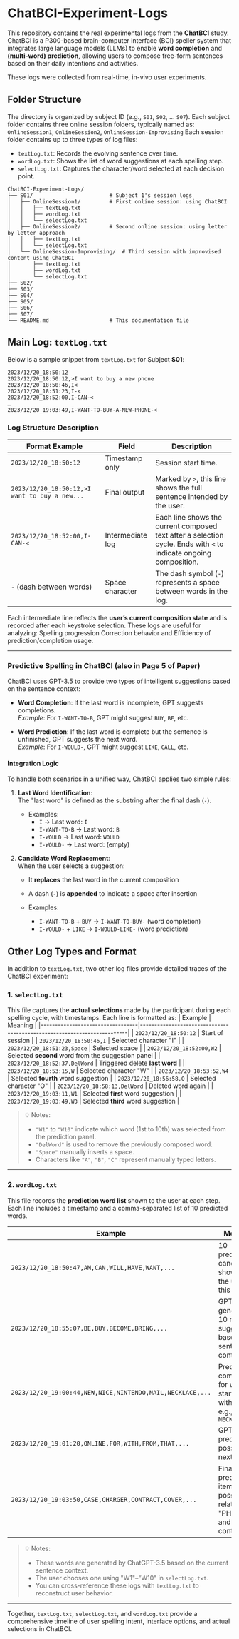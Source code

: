 # ChatBCI-Experiment-Logs

This repository contains the real experimental logs from the **ChatBCI** study.  
ChatBCI is a P300-based brain-computer interface (BCI) speller system that integrates large language models (LLMs) to enable **word completion** and **(multi-word) prediction**, allowing users to compose free-form sentences based on their daily intentions and activities.

These logs were collected from real-time, in-vivo user experiments.

## Folder Structure

The directory is organized by subject ID (e.g., `S01`, `S02`, ... `S07`). Each subject folder contains three online session folders, typically named as: `OnlineSession1`, `OnlineSession2`, `OnlineSession-Improvising`
Each session folder contains up to three types of log files:
- `textLog.txt`: Records the evolving sentence over time.
- `wordLog.txt`: Shows the list of word suggestions at each spelling step.
- `selectLog.txt`: Captures the character/word selected at each decision point.

```plaintext
ChatBCI-Experiment-Logs/
├── S01/                        # Subject 1's session logs
│   ├── OnlineSession1/         # First online session: using ChatBCI
│   │   ├── textLog.txt         
│   │   ├── wordLog.txt        
│   │   └── selectLog.txt       
│   ├── OnlineSession2/         # Second online session: using letter by letter approach
│   │   ├── textLog.txt
│   │   └── selectLog.txt
│   └── OnlineSession-Improvising/  # Third session with improvised content using ChatBCI
│       ├── textLog.txt
│       ├── wordLog.txt
│       └── selectLog.txt
├── S02/
├── S03/
├── S04/
├── S05/
├── S06/
├── S07/
└── README.md                   # This documentation file
```

## Main Log: `textLog.txt`

Below is a sample snippet from `textLog.txt` for Subject **S01**:
```
2023/12/20_18:50:12
2023/12/20_18:50:12,>I want to buy a new phone
2023/12/20_18:50:46,I<
2023/12/20_18:51:23,I-<
2023/12/20_18:52:00,I-CAN-<
…
2023/12/20_19:03:49,I-WANT-TO-BUY-A-NEW-PHONE-<
```


### Log Structure Description

| Format Example                                 | Field             | Description                                                                 |
|------------------------------------------------|--------------------|------------------------------------------------------------------------------|
| `2023/12/20_18:50:12`                          | Timestamp only     | Session start time.                                                          |
| `2023/12/20_18:50:12,>I want to buy a new...`  | Final output       | Marked by `>`, this line shows the full sentence intended by the user.      |
| `2023/12/20_18:52:00,I-CAN-<`                  | Intermediate log   | Each line shows the current composed text after a selection cycle. Ends with `<` to indicate ongoing composition. |
| `-` (dash between words)                       | Space character    | The dash symbol (`-`) represents a space between words in the log.          |

Each intermediate line reflects the **user’s current composition state** and is recorded after each keystroke selection. These logs are useful for analyzing: Spelling progression Correction behavior and Efficiency of prediction/completion usage.

---

### Predictive Spelling in ChatBCI (also in Page 5 of Paper)

ChatBCI uses GPT-3.5 to provide two types of intelligent suggestions based on the sentence context:

- **Word Completion**: If the last word is incomplete, GPT suggests completions.  
  *Example*: For `I-WANT-TO-B`, GPT might suggest `BUY`, `BE`, etc.

- **Word Prediction**: If the last word is complete but the sentence is unfinished, GPT suggests the next word.  
  *Example*: For `I-WOULD-`, GPT might suggest `LIKE`, `CALL`, etc.

#### Integration Logic

To handle both scenarios in a unified way, ChatBCI applies two simple rules:

1. **Last Word Identification**:  
   The "last word" is defined as the substring after the final dash (`-`).  
   - Examples:  
     - `I` → Last word: `I`  
     - `I-WANT-TO-B` → Last word: `B`  
     - `I-WOULD` → Last word: `WOULD`  
     - `I-WOULD-` → Last word: (empty)

2. **Candidate Word Replacement**:  
   When the user selects a suggestion:
   - It **replaces** the last word in the current composition
   - A dash (`-`) is **appended** to indicate a space after insertion

   - Examples:  
     - `I-WANT-TO-B` + `BUY` → `I-WANT-TO-BUY-` (word completion)  
     - `I-WOULD-` + `LIKE` → `I-WOULD-LIKE-` (word prediction)


## Other Log Types and Format

In addition to `textLog.txt`, two other log files provide detailed traces of the ChatBCI experiment:

### 1. `selectLog.txt`

This file captures the **actual selections** made by the participant during each spelling cycle, with timestamps. Each line is formatted as:
| Example                          | Meaning                                                                 |
|----------------------------------|-------------------------------------------------------------------------|
| `2023/12/20_18:50:12`            | Start of session                                                        |
| `2023/12/20_18:50:46,I`          | Selected character "I"                                                  |
| `2023/12/20_18:51:23,Space`      | Selected space                                                          |
| `2023/12/20_18:52:00,W2`         | Selected **second** word from the suggestion panel                      |
| `2023/12/20_18:52:37,DelWord`    | Triggered delete **last word**                                          |
| `2023/12/20_18:53:15,W`          | Selected character "W"                                                  |
| `2023/12/20_18:53:52,W4`         | Selected **fourth** word suggestion                                     |
| `2023/12/20_18:56:58,O`          | Selected character "O"                                                  |
| `2023/12/20_18:58:13,DelWord`    | Deleted word again                                                      |
| `2023/12/20_19:03:11,W1`         | Selected **first** word suggestion                                      |
| `2023/12/20_19:03:49,W3`         | Selected **third** word suggestion                                      |

> 💡 Notes:
> - `"W1"` to `"W10"` indicate which word (1st to 10th) was selected from the prediction panel.
> - `"DelWord"` is used to remove the previously composed word.
> - `"Space"` manually inserts a space.
> - Characters like `"A"`, `"B"`, `"C"` represent manually typed letters.

---

### 2. `wordLog.txt`

This file records the **prediction word list** shown to the user at each step. Each line includes a timestamp and a comma-separated list of 10 predicted words.

| Example                                                                                   | Meaning                                                                                      |
|--------------------------------------------------------------------------------------------|----------------------------------------------------------------------------------------------|
| `2023/12/20_18:50:47,AM,CAN,WILL,HAVE,WANT,...`                                             | 10 prediction candidates shown to the user at this time                                      |
| `2023/12/20_18:55:07,BE,BUY,BECOME,BRING,...`                                               | GPT-3.5 generated 10 new suggestions based on sentence context                               |
| `2023/12/20_19:00:44,NEW,NICE,NINTENDO,NAIL,NECKLACE,...`                                  | Predicted completions for word starting with "N", e.g., `NEW`, `NECKLACE`                   |
| `2023/12/20_19:01:20,ONLINE,FOR,WITH,FROM,THAT,...`                                         | GPT predicting possible next words                                  |
| `2023/12/20_19:03:50,CASE,CHARGER,CONTRACT,COVER,...`                                      | Final predicted items possibly related to "PHONE" and input context                   |

> 💡 Notes:
> - These words are generated by ChatGPT-3.5 based on the current sentence context.
> - The user chooses one using "W1"–"W10" in `selectLog.txt`.
> - You can cross-reference these logs with `textLog.txt` to reconstruct user behavior.

---

Together, `textLog.txt`, `selectLog.txt`, and `wordLog.txt` provide a comprehensive timeline of user spelling intent, interface options, and actual selections in ChatBCI.
